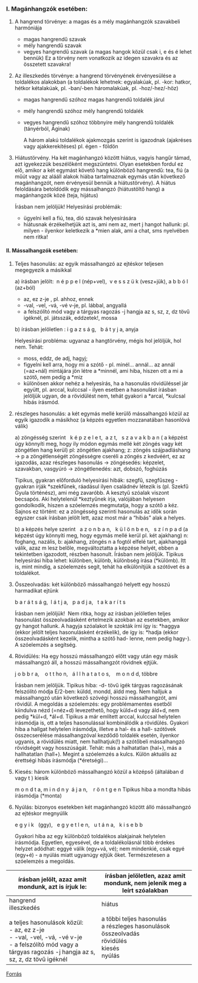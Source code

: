 ### I. Magánhangzók esetében:

1. A hangrend törvénye: a magas és a mély magánhangzók szavakbeli harmóniája
	- magas hangrendű szavak
	- mély hangrendű szavak
	- vegyes hangrendű szavak (a magas hangok közül csak i, e és é lehet bennük)
	Ez a törvény nem vonatkozik az idegen szavakra és az összetett szavakra!

2. Az illeszkedés törvénye: a hangrend törvényének érvényesülése a toldalékos alakokban
	(a toldalékok lehetnek: egyalakúak, pl. -kor: hatkor, hétkor kétalakúak, pl. -ban/-ben háromalakúak, pl. -hoz/-hez/-höz)

	- magas hangrendű szóhoz magas hangrendű toldalék járul
	- mély hangrendű szóhoz mély hangrendű toldalék
	- vegyes hangrendű szóhoz többnyire mély hangrendű toldalék (tányérból, Áginak)

		A három alakú toldalékok ajakmozgás szerint is igazodnak (ajakréses vagy ajakkerekítéses) pl. égen - földön

3. Hiátustörvény. Ha két magánhangzó között hiátus, vagyis hangűr támad, azt igyekezzük beszélőként megszüntetni. Olyan esetekben fordul ez elő, amikor a két egymást követő hang különböző hangrendű: tea, fiú (a műút vagy az alááll alakok hiába tartalmaznak egymás után következő magánhangzót, nem érvényesül bennük a hiátustörvény). A hiátus feloldására betoldódik egy mássalhangzó (hiátustöltő hang) a magánhangzók közé (teja, hijátus)

	Írásban nem jelöljük! Helyesírási problémák:
	- ügyelni kell a fiú, tea, dió szavak helyesírására
	- hiátusnak érzékelhetjük azt is, ami nem az, mert j hangot hallunk: pl. milyen - ilyenkor keletkezik a *mien alak, ami a chat, sms nyelvében nem ritka!

#### II. Mássalhangzók esetében:

1. Teljes hasonulás: az egyik mássalhangzó az ejtéskor teljesen megegyezik a másikkal

	a) írásban jelölt:  n é p p e l (nép+vel),  v e s s z ü k (vesz+jük), a b b ó l (az+ból)
	- az, ez z-je , pl. ahhoz, ennek
	- -val, -vel, -vá, -vé v-je, pl. lábbal, angyallá
	- a felszólító mód vagy a tárgyas ragozás -j hangja az s, sz, z, dz tövű igéknél, pl. játsszák, eddzetek!, mossa
	
	b) írásban jelöletlen : i g a z s á g,   b á t y j a, anyja

	Helyesírási probléma: ugyanaz a hangtörvény, mégis hol jelöljük, hol nem. Tehát:
	- moss, eddz, de adj, hagyj; 
	- figyelni kell arra, hogy mi a szótő - pl. minél… annál… az annál (=az+nál) mintájára jön létre a *minnél, ami hiba, hiszen ott a mi a szótő, nem pedig a *miz
	- különösen akkor nehéz a helyesírás, ha a hasonulás rövidüléssel jár együtt, pl. arccal, kulccsal - ilyen esetben a hasonulást írásban jelöljük ugyan, de a rövidülést nem, tehát gyakori a *arcal, *kulcsal hibás írásmód.

2. részleges hasonulás: a két egymás mellé kerülő mássalhangzó közül az egyik igazodik a másikhoz (a képzés egyetlen mozzanatában hasonlóvá válik)

	a) zöngésség szerint   k é p z e l e t,  a z t,   s z a v a k b a n
		( a képzést úgy könnyíti meg, hogy ily módon egymás mellé két zöngés vagy két zöngétlen hang kerül)
		pl: zöngétlen ajakhang; z: zöngés szájpadláshang → p a zöngétlenségét zöngésségre cseréli a zöngés z kedvéért, ez az igazodás, azaz részleges hasonulás
		→ zöngésedés: képzelet, szavakban, vasgyúró
		→ zöngétlenedés: azt, dobszó, foghúzás

	Tipikus, gyakran előforduló helyesírási hibák: szegfű, szegfűszeg - gyakran írják *szekfűnek, ráadásul ilyen családnév létezik is (pl. Szekfű Gyula történész), ami még zavaróbb.
	A kesztyű szóalak viszont becsapós. Aki helytelenül *keztyűnek írja, valójában helyesen gondolkodik, hiszen a szóelemzés megmutatja, hogy a szótő a kéz. Sajnos ez történt: ez a zöngésség szerinti hasonulás az idők során egyszer csak írásban jelölt lett, azaz most már a “hibás” alak a helyes.

	b) a képzés helye szerint   a z o n b a n,   k ü l ö n b e n,   s z í n p a d
		(a képzést úgy könnyíti meg, hogy egymás mellé kerül pl. két ajakhang)
		n: foghang, nazális, b: ajakhang, zöngés
 		n a fogtól elfelé tart, ajakhanggá válik, azaz m lesz belőle, megváltoztatta a képzése helyét, ebben a tekintetben igazodott, részben hasonult.
	Írásban nem jelöljük. Tipikus helyesírási hiba lehet: különben, különb, különbség írása (*külömb). Itt is, mint mindig, a szóelemzés segít, tehát ha elkülönítjük a szótövet és a toldalékot.

3. Összeolvadás: két különböző mássalhangzó helyett egy hosszú harmadikat ejtünk

	b a r á t s á g,  l á t j a,   p a d j a,   t a k a r í t s 

	Írásban nem jelöljük! 
	Nem ritka, hogy az írásban jelöletlen teljes hasonulást összeolvadásként értelmezik azokban az esetekben, amikor gy hangot hallunk. A hagyja szóalakot le szokták írni így is: *haggya (ekkor jelölt teljes hasonulásként érzékelik), de így is: *hadja (ekkor összeolvadásként kezelik, mintha a szótő had- lenne, nem pedig hagy-). A szóelemzés a segítség.

4. Rövidülés: Ha egy hosszú mássalhangzó előtt vagy után egy másik mássalhangzó áll, a hosszú mássalhangzót rövidnek ejtjük.

	j o b b r a,    o t t ho n,   á l l h a t a t o s,    m o n d d, többre

	Írásban nem jelöljük. Tipikus hiba: -d- tövű igék tárgyas ragozásának felszólító módja E/2-ben:
	küldd, mondd, áldd meg. Nem halljuk a mássalhangzó után következő szóvégi hosszú mássalhangzót, ami rövidül. A megoldás a szóelemzés: egy problémamentes esetből kiindulva nézd (=néz+d) levezethető, hogy küld+d vagy áld+d, nem pedig *kül+d, *ál+d.
	Tipikus a már említett arccal, kulccsal helytelen írásmódja is, ott a teljes hasonulással kombinálódik a rövidülés.
	Gyakori hiba a hallgat helytelen írásmódja, illetve a hal- és a hall- szótövek összecserélése mássalhangzóval kezdődő toldalék esetén, ilyenkor ugyanis, a rövidülés miatt, nem hallhatjuk(!) a szótőbeli mássalhangzó rövidségét vagy hosszúságát. Tehát: más a halhatatlan (hal+), más a hallhatatlan (hall+). Megint a szóelemzés a kulcs.
	Külön aktuális az érettségi hibás írásmódja (*éretségi)...

5. Kiesés: három különböző mássalhangzó közül a középső (általában d vagy t ) kiesik

	m o n d t a, m i n d n y  á j a n,    r ö n t g e n
	Tipikus hiba a mondta hibás írásmódja (*monta)

6. Nyúlás: bizonyos esetekben két magánhangzó között álló mássalhangzó az ejtéskor megnyúlik  

	e g y i k   (ggy),   e g y e t l e n,   u t á n a,   k i s e b b

	Gyakori hiba az egy különböző toldalékos alakjainak helytelen írásmódja. Egyetlen, egyesével, de a toldalékolásnál több érdekes helyzet adódhat: eggyé válik (egy+vá, vé); nem mindenkié, csak egyé (egy+é) - a nyúlás miatt ugyanúgy ejtjük őket. Természetesen a szóelemzés a megoldás.

| írásban jelölt, **azaz amit mondunk, azt is írjuk le:**                                                                                                                                        | írásban jelöletlen, azaz amit mondunk, nem jelenik meg a leírt szóalakban                                          |
| ---------------------------------------------------------------------------------------------------------------------------------------------------------------------------------------------- | ------------------------------------------------------------------------------------------------------------------ |
| hangrend<br>illeszkedés<br><br>a teljes hasonulások közül:<br>- az, ez z-je<br>- -val, -vel, -vá, -vé v-je<br>- a felszólító mód vagy a tárgyas ragozás -j hangja az s, sz, z, dz tövű igéknél | hiátus<br><br>a többi teljes hasonulás<br>a részleges hasonulások<br>összeolvadás<br>rövidülés<br>kiesés<br>nyúlás |
[Forrás](https://gergelyi.webnode.page/news/a-hangkapcsolódási-szabályosságok-típusai-és-a-helyesírás-összefüggése/)
